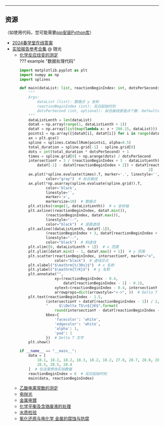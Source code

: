 

---

## 资源 
（如使用代码，您可能需要[pip安装Python库](../技巧/pip安装Python库.md)）  

- [2024春学堂在线答案](https://vercel-chi-kohl.vercel.app/lanzouyunapi.php?data=https://cqu-openlib.lanzout.com/iirNU1wklbqh&redirect=1)  
- [实验报告参考合集](https://vercel-chi-kohl.vercel.app/lanzouyunapi.php?data=https://cqu-openlib.lanzout.com/iIO2f1wklenc&redirect=1) @ 随光  
    - [化学反应焓变的测定](https://vercel-chi-kohl.vercel.app/lanzouyunapi.php?data=https://cqu-openlib.lanzout.com/iRqGi1wklnxg&redirect=1)  
    ??? example "数据处理代码"
        ```python
        import matplotlib.pyplot as plt
        import numpy as np
        import splines

        def main(dataList: list, reactionBeginIndex: int, dotsPerSecond: int = 300):
            """
            Args:
                dataList (list): 数据点 y 坐标
                reactionBeginIndex (int): 反应起始时刻
                dotsPerSecond (int, optional): 拟合曲线差值点个数. Defaults to 300.
            """
            dataListLenth = len(dataList)
            dataX = np.array(range(1, dataListLenth + 1))
            dataY = np.array(list(map(lambda x: x + 298.15, dataList)))
            points1 = np.array([[dataX[i], dataY[i]] for i in range(dataListLenth)])
            ax = plt.gca()
            spline = splines.CatmullRom(points1, alpha=0.5)
            total_duration = spline.grid[-1] - spline.grid[0]
            dots = int(total_duration * dotsPerSecond) + 1
            times = spline.grid[0] + np.arange(dots) / dotsPerSecond
            intersectionY = 3 / (reactionBeginIndex + 3 - dataListLenth) * (
                dataY[-1] - dataY[reactionBeginIndex + 2]) + dataY[reactionBeginIndex +
                                                                   2]
            ax.plot(*spline.evaluate(times).T, marker='.', linestyle='',
                    color="gray")  # 拟合曲线
            ax.plot(*np.asarray(spline.evaluate(spline.grid)).T,
                    color='black',
                    linestyle='',
                    marker='x',
                    markersize=10)  # 数据点
            plt.xticks(range(1, dataListLenth))  # x 坐标轴
            plt.axline((reactionBeginIndex, dataY.min()),
                    (reactionBeginIndex, dataY.max()),
                    linestyle="--",
                    color="black")  # 竖直虚线
            plt.axline((dataListLenth, dataY[-1]),
                    (reactionBeginIndex + 3, dataY[reactionBeginIndex + 2]),
                    linestyle="--",
                    color="black")  # 斜虚线
            plt.xlim([0, dataListLenth + 1])  # x 范围
            plt.ylim([dataY.min() - 1, dataY.max() + 1])  # y 范围
            plt.scatter(reactionBeginIndex, intersectionY, marker="o",
                        color="black")  # 虚线交点
            plt.xlabel("$\mathrm{t/30s}$")  # x 名称
            plt.ylabel("$\mathrm{T/K}$")  # y 名称
            plt.annotate("",
                        xy=(reactionBeginIndex - 0.4,
                            dataY[reactionBeginIndex - 1] - 0.1),
                        xytext=(reactionBeginIndex - 0.4, intersectionY + 0.1),
                        arrowprops=dict(arrowstyle="<->", ))  # Delta T 箭头
            plt.text(reactionBeginIndex - 1.5,
                    (intersectionY + dataY[reactionBeginIndex - 1]) / 2,
                    "     $\\Delta T$\n${}K$".format(
                        round(intersectionY - dataY[reactionBeginIndex - 1], 1)),
                    bbox={
                        'facecolor': 'white',
                        'edgecolor': 'white',
                        'alpha': 1,
                        'pad': 1
                    })  # Delta T 文字
            plt.show()
        
        if __name__ == "__main__":
            data = [
                18.1, 18.2, 18.2, 18.3, 18.2, 18.2, 27.8, 28.7, 28.8, 28.7, 28.7, 28.6,
                28.5, 28.5, 28.4
            ]  # 在这里修改实验数据
            reactionBeginIndex = 6  # 反应起始时刻
            main(data, reactionBeginIndex)
        ```
    - [乙酸电离常数的测定](https://vercel-chi-kohl.vercel.app/lanzouyunapi.php?data=https://cqu-openlib.lanzout.com/iRYRS1wklnad&redirect=1)  
    - [电抛光](https://vercel-chi-kohl.vercel.app/lanzouyunapi.php?data=https://cqu-openlib.lanzout.com/ibvFe1wklqqh&redirect=1)  
    - [金属电镀](https://vercel-chi-kohl.vercel.app/lanzouyunapi.php?data=https://cqu-openlib.lanzout.com/iikvp1wklqyf&redirect=1)  
    - [化学平衡及含铬废液的处理](https://lz.qaiu.top/parser?url=https://cqu-openlib.lanzouh.com/if0h71uoy5mh)  
    - [水质检验](https://vercel-chi-kohl.vercel.app/lanzouyunapi.php?data=https://cqu-openlib.lanzout.com/i3MbC1wklqcd&redirect=1)  
    - [氧化还原与电化学 金属的腐蚀与防腐](https://vercel-chi-kohl.vercel.app/lanzouyunapi.php?data=https://cqu-openlib.lanzout.com/iHRSK1wklpuf&redirect=1)  